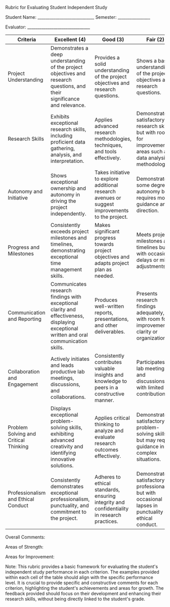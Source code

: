 Rubric for Evaluating Student Independent Study

Student Name: ____________________________        Semester: ________________

Evaluator: _______________________________

| Criteria                   | Excellent (4)             | Good (3)              | Fair (2)            | Poor (1)            |
|----------------------------|---------------------------|-----------------------|---------------------|---------------------|
| Project Understanding      | Demonstrates a deep understanding of the project objectives and research questions, and their significance and relevance. | Provides a solid understanding of the project objectives and research questions. | Shows a basic understanding of the project objectives and research questions. | Displays limited understanding of the project objectives and research questions. |
| Research Skills            | Exhibits exceptional research skills, including proficient data gathering, analysis, and interpretation. | Applies advanced research methodologies, techniques, and tools effectively. | Demonstrates satisfactory research skills, but with room for improvement in areas such as data analysis or methodology. | Shows limited research skills, struggling with data gathering, analysis, or methodology. |
| Autonomy and Initiative    | Shows exceptional ownership and autonomy in driving the project independently. | Takes initiative to explore additional research avenues or suggest improvements to the project. | Demonstrates some degree of autonomy but requires more guidance and direction. | Relies heavily on mentor for guidance and lacks initiative in driving the project. |
| Progress and Milestones    | Consistently exceeds project milestones and timelines, demonstrating exceptional time management skills. | Makes significant progress towards project objectives and adapts project plan as needed. | Meets project milestones and timelines but with occasional delays or minor adjustments. | Struggles to meet project milestones and timelines, requiring frequent adjustments or extensions. |
| Communication and Reporting| Communicates research findings with exceptional clarity and effectiveness, displaying exceptional written and oral communication skills. | Produces well-written reports, presentations, and other deliverables. | Presents research findings adequately, but with room for improvement in clarity or organization. | Struggles to effectively communicate research findings, lacking clarity or coherence. |
| Collaboration and Engagement| Actively initiates and leads productive lab meetings, discussions, and collaborations. | Consistently contributes valuable insights and knowledge to peers in a constructive manner. | Participates in lab meetings and discussions but with limited contributions. | Lacks active engagement in lab meetings, discussions, or collaborations. |
| Problem Solving and Critical Thinking | Displays exceptional problem-solving skills, exhibiting advanced creativity and identifying innovative solutions. | Applies critical thinking to analyze and evaluate research outcomes effectively. | Demonstrates satisfactory problem-solving skills but may require guidance in complex situations. | Struggles to apply critical thinking and problem-solving skills effectively. |
| Professionalism and Ethical Conduct | Consistently demonstrates exceptional professionalism, punctuality, and commitment to the project. | Adheres to ethical standards, ensuring integrity and confidentiality in research practices. | Demonstrates satisfactory professionalism but with occasional lapses in punctuality or ethical conduct. | Displays unprofessional behavior or fails to adhere to ethical standards. |


Overall Comments:




Areas of Strength:




Areas for Improvement:




Note: This rubric provides a basic framework for evaluating the student's independent study performance in each criterion. The examples provided within each cell of the table should align with the specific performance level. It is crucial to provide specific and constructive comments for each criterion, highlighting the student's achievements and areas for growth. The feedback provided should focus on their development and enhancing their research skills, without being directly linked to the student's grade.
